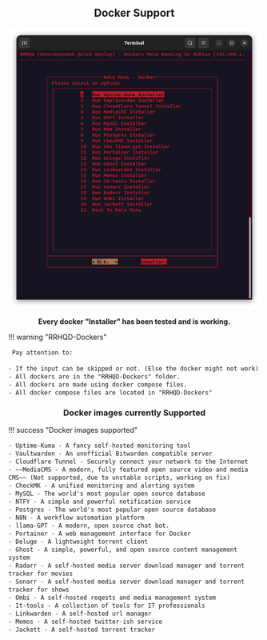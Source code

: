 <div align="center">

<h2> Docker Support </h2>

<img src="../../../Images/Docker-Images.png">

**Every docker "Installer" has been tested and is working.**

</div>

!!! warning "RRHQD-Dockers"

     Pay attention to:

    - If the input can be skipped or not. (Else the docker might not work)
    - All dockers are in the "RRHQD-Dockers" folder. 
    - All dockers are made using docker compose files.
    - All docker compose files are located in "RRHQD-Dockers"

<div align="center">

<h3> Docker images currently Supported </h3>

</div>

!!! success "Docker images supported"

    - Uptime-Kuma - A fancy self-hosted monitoring tool
    - Vaultwarden - An unofficial Bitwarden compatible server
    - Cloudflare Tunnel - Securely connect your network to the Internet
    - ~~MediaCMS - A modern, fully featured open source video and media CMS~~ (Not supported, due to unstable scripts, working on fix)
    - CheckMK - A unified monitoring and alerting system
    - MySQL - The world's most popular open source database
    - NTFY - A simple and powerful notification service
    - Postgres - The world's most popular open source database
    - N8N - A workflow automation platform
    - llama-GPT - A modern, open source chat bot.
    - Portainer - A web management interface for Docker
    - Deluge - A lightweight torrent client
    - Ghost - A simple, powerful, and open source content management system
    - Radarr - A self-hosted media server download manager and torrent tracker for movies
    - Sonarr - A self-hosted media server download manager and torrent tracker for shows
    - Ombi - A self-hosted reqests and media management system
    - It-tools - A collection of tools for IT professionals
    - Linkwarden - A self-hosted url manager
    - Memos - A self-hosted twitter-ish service
    - Jackett - A self-hosted torrent tracker 
